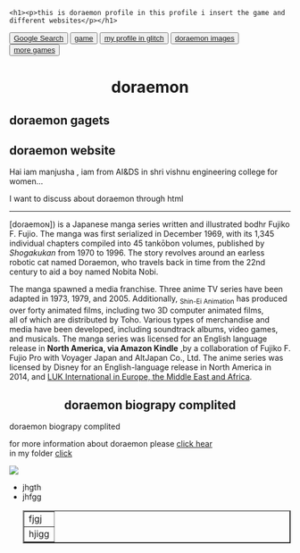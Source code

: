 
<html>

<head>

    <h1><p>this is doraemon profile in this profile i insert the game and different websites</p></h1>
</head>

<body >
<button class ="btn btn-primary" ><a href="https://www.google.com/" target="_blank">Google Search</a></button>
<button type="button" class="btn btn-game"><a href="https://manjusha18.github.io/Manjusha18/">game</a></button>
<button type="button" class="btn btn-profile"><a href=  "https://glitch.com/edit/#!/flaxen-nickel-school?path=index.html%3A11%3A9">my profile in glitch </a></button>
<button type="button" class="btn btn-doraemon images"><a href="https://wallpapercave.com/doraemon-hd-wallpapers">doraemon images</a></button>
	<button type="button" class="btn btn-warning"><a href = "https://poki.com/">more games</a></button>
	<div> <ud><h1 align="center"> doraemon </h1></ud>
<h2> doraemon gagets </h2>
<h2> doraemon website </h2>
</div>
<p>Hai iam manjusha , iam from AI&DS in shri vishnu engineering college for women...</p> I want to discuss about doraemon through html <hr>
       [doɾaemoɴ]) is a Japanese manga series written and illustrated bodhr Fujiko F. Fujio. The manga was first serialized in December 1969, with its 1,345 individual chapters compiled into 45 tankōbon volumes, published by <i>Shogakukan</i> from 1970 to 1996. The story revolves around an earless robotic cat named Doraemon, who travels back in time from the 22nd century to aid a boy named Nobita Nobi.<p>The manga spawned a media franchise. Three anime TV series have been adapted in 1973, 1979, and 2005. Additionally, <sub>Shin-Ei Animation</sub> has produced over forty animated films, including two 3D computer animated films,<br> all of which are distributed by Toho. Various types of merchandise and media have been developed, including soundtrack albums, video games, and musicals. The manga series was licensed for an English language release in <b> North America, via Amazon Kindle</b> ,by a collaboration of Fujiko F. Fujio Pro with Voyager Japan and AltJapan Co., Ltd. The anime series was licensed by Disney for an English-language release in North America in 2014, and <u>LUK International in Europe, the Middle East and Africa</u>.</p>
       <h2 align ="center">doraemon biograpy complited</h2>
       <spam align ="center" >doraemon biograpy complited</spam>
<p>for more information about doraemon please <a href="https://dbpedia.org/page/Doraemon" >click hear</a>
<br> in my folder <a href="1st prgm.html">click</a></p>
<img src="https://lumiere-a.akamaihd.net/v1/images/open-uri20150608-27674-qkvy28_b0d936ca.jpeg?region=0%2C0%2C800%2C600">
<ul>
<li> jhgth </li>
<li> jhfgg</li> 

<table border="2px"
<tr>
	<td>fjgj</td>
</tr>
<tr>
	<td>hjigg</tr>
</tr>
</table>

</ul>
</body>

</html>
